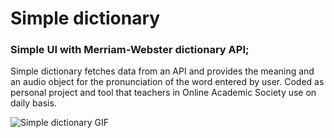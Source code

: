 # Simple dictionary

### Simple UI with Merriam-Webster dictionary API;

Simple dictionary fetches data from an API and provides the meaning and an audio object for the pronunciation of the word entered by user. Coded as personal project and tool that teachers in Online Academic Society use on daily basis.

![Simple dictionary GIF](./images/dict.gif)
